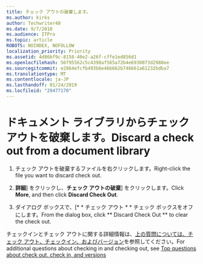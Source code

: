 ```yaml
---
title: チェック アウトの破棄します。
ms.author: kirks
author: Techwriter40
ms.date: 9/7/2018
ms.audience: ITPro
ms.topic: article
ROBOTS: NOINDEX, NOFOLLOW
localization_priority: Priority
ms.assetid: 4d86bf9c-8158-40e2-a26f-cffe1ed856d1
ms.openlocfilehash: 56f95562c5c4398af565a72b4e6930073d2988ee
ms.sourcegitcommit: e2864efcfb493b6e46b662b746661a61232bdba7
ms.translationtype: MT
ms.contentlocale: ja-JP
ms.lasthandoff: 01/24/2019
ms.locfileid: "29477170"
---
```

# <a name="discard-a-check-out-from-a-document-library"></a><span data-ttu-id="2f752-102">ドキュメント ライブラリからチェック アウトを破棄します。</span><span class="sxs-lookup"><span data-stu-id="2f752-102">Discard a check out from a document library</span></span>

1. <span data-ttu-id="2f752-103">チェック アウトを破棄するファイルを右クリックします。</span><span class="sxs-lookup"><span data-stu-id="2f752-103">Right-click the file you want to discard check out.</span></span>
    
2. <span data-ttu-id="2f752-104">**詳細**] をクリックし、**チェック アウトの破棄**] をクリックします。</span><span class="sxs-lookup"><span data-stu-id="2f752-104">Click **More**, and then click **Discard Check Out**.</span></span> 
    
3. <span data-ttu-id="2f752-105">ダイアログ ボックスで、[\* \* チェック アウト \* \* チェック ボックスをオフにします。</span><span class="sxs-lookup"><span data-stu-id="2f752-105">From the dialog box, click \*\* Discard Check Out \*\* to clear the check out.</span></span> 
    
<span data-ttu-id="2f752-106">チェックインとチェック アウトに関する詳細情報は、[上の質問については、チェック アウト、チェックイン、およびバージョン](https://go.microsoft.com/fwlink/?linkid=2018786)を参照してください。</span><span class="sxs-lookup"><span data-stu-id="2f752-106">For additional questions about checking in and checking out, see [Top questions about check out, check in, and versions](https://go.microsoft.com/fwlink/?linkid=2018786)</span></span>
  

